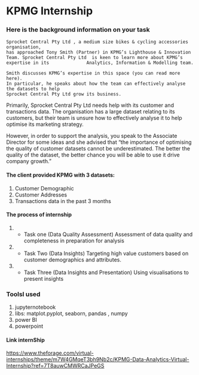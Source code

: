 # KPMG Internship


### Here is the background information on your task
    Sprocket Central Pty Ltd , a medium size bikes & cycling accessories organisation,
    has approached Tony Smith (Partner) in KPMG’s Lighthouse & Innovation Team. Sprocket Central Pty Ltd  is keen to learn more about KPMG’s expertise in its              Analytics, Information & Modelling team. 

    Smith discusses KPMG’s expertise in this space (you can read more here).
    In particular, he speaks about how the team can effectively analyse the datasets to help
    Sprocket Central Pty Ltd grow its business.

Primarily, Sprocket Central Pty Ltd needs help with its customer and transactions data. The organisation has a large dataset relating to its customers, but their team is unsure how to effectively analyse it to help optimise its marketing strategy. 

However, in order to support the analysis, you speak to the Associate Director for some ideas and she advised that “the importance of optimising the quality of customer datasets cannot be underestimated. The better the quality of the dataset, the better chance you will be able to use it drive company growth.”

#### The client provided KPMG with 3 datasets:

  1. Customer Demographic 
  2. Customer Addresses
  3. Transactions data in the past 3 months

#### The process of internship 

1. - Task one (Data Quality Assessment)
        Assessment of data quality and completeness in preparation for analysis
2. - Task Two (Data Insights)
        Targeting high value customers based on customer demographics and attributes.
3. - Task Three (Data Insights and Presentation)
       Using visualisations to present insights
       
       
### ToolsI used 
1. jupyternotebook
2. libs: matplot.pyplot, seaborn, pandas , numpy
3. power BI
4. powerpoint 
       
#### Link internShip
https://www.theforage.com/virtual-internships/theme/m7W4GMqeT3bh9Nb2c/KPMG-Data-Analytics-Virtual-Internship?ref=7T8auwCMWRCaJPeGS
